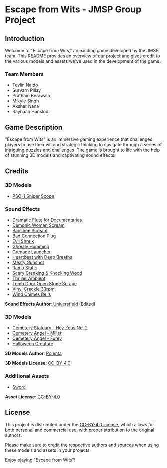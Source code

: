 # Escape from Wits - JMSP Group Project

## Introduction

Welcome to "Escape from Wits," an exciting game developed by the JMSP team. This README provides an overview of our project and gives credit to the various models and assets we've used in the development of the game.

### Team Members
- Tevlin Naido
- Survarn Pillay
- Pratham Berawala
- Mikyle Singh
- Akshar Nana
- Rayhaan Hanslod

## Game Description

"Escape from Wits" is an immersive gaming experience that challenges players to use their wit and strategic thinking to navigate through a series of intriguing puzzles and challenges. The game is brought to life with the help of stunning 3D models and captivating sound effects.

## Credits

### 3D Models

- [PSO-1 Sniper Scope](https://sketchfab.com/3d-models/pso-1-1-sniper-scope-lowpoly-gameready-423a3bd9e2344f26b3aff82e0ae185d7)

### Sound Effects

- [Dramatic Flute for Documentaries](https://pixabay.com/sound-effects/dramatic-flute-for-documentaries-about-quotlife-in-the-junglequot-165986/)
- [Demonic Woman Scream](https://pixabay.com/sound-effects/demonic-woman-scream-6333/)
- [Banshee Scream](https://pixabay.com/sound-effects/banshie-scream-70413/)
- [Bad Connection Plug](https://pixabay.com/sound-effects/bad-connection-plug-62552/)
- [Evil Shreik](https://pixabay.com/sound-effects/evil-shreik-45560/)
- [Ghostly Humming](https://pixabay.com/sound-effects/ghostly-humming-63204/)
- [Grenade Launcher](https://pixabay.com/sound-effects/grenade-launcher-106342/)
- [Heartbeat with Deep Breaths](https://pixabay.com/sound-effects/heartbeat-with-deep-breaths-55210/)
- [Meaty Gunshot](https://pixabay.com/sound-effects/meaty-gunshot-101257/)
- [Radio Static](https://pixabay.com/sound-effects/radio-static-6382/)
- [Scary Creaking & Knocking Wood](https://pixabay.com/sound-effects/scary-creaking-knocking-wood-6103/)
- [Thriller Ambient](https://pixabay.com/sound-effects/thriller-ambient-14563/)
- [Tomb Door Open Stone Scrape](https://pixabay.com/sound-effects/tomb-door-open-stone-scrape-102748/)
- [Vinyl Crackle 33rpm](https://pixabay.com/sound-effects/vinyl-crackle-33rpm-6065/)
- [Wind Chimes Bells](https://pixabay.com/sound-effects/wind-chimes-bells-115747/)

**Sound Effects Author**: [Universfield](https://pixabay.com/users/universfield-28281460/) (Edited)

### 3D Models

- [Cemetery Statuary - Hey Zeus No. 2](https://sketchfab.com/3d-models/cemetery-statuary-hey-zeus-no-2-48bfa136675042a7ac2a7e39670088ba)
- [Cemetery Angel - Miller](https://sketchfab.com/3d-models/cemetery-angel-miller-3b7e4e4a84f94f0d876e21e853eb8db8)
- [Cemetery Angel - Furey](https://sketchfab.com/3d-models/cemetery-angel-furey-2dd7a07b3e8a428daf901de7c3361340)
- [Halloween Creature](https://sketchfab.com/3d-models/halloween-creature-75586b62dbde450ea459d514750f8a16)

**3D Models Author**: [Polenta](https://sketchfab.com/kln)

**3D Models License**: [CC-BY-4.0](http://creativecommons.org/licenses/by/4.0/)

### Additional Assets

- [Sword](https://sketchfab.com/3d-models/sword-91879718299e473e8ac55743d510aa68)

**Asset License**: [CC-BY-4.0](http://creativecommons.org/licenses/by/4.0/)

## License

This project is distributed under the [CC-BY-4.0 license](http://creativecommons.org/licenses/by/4.0), which allows for both personal and commercial use, with proper attribution to the original authors.

Please make sure to credit the respective authors and sources when using these models and assets in your projects.

Enjoy playing "Escape from Wits"!

